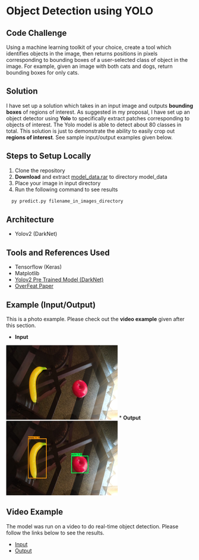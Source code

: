 # Object Detection using YOLO

## Code Challenge
Using a machine learning toolkit of your choice, create a tool which identifies objects in the image, then returns positions in pixels corresponding to bounding boxes of a user-selected class of object in the image. For example, given an image with both cats and dogs, return bounding boxes for only cats.

## Solution
I have set up a solution which takes in an input image and outputs <b>bounding boxes</b> of regions of interest. As suggested in my proposal, I have set up an object detector using <b>Yolo</b> to specifically extract patches corresponding to objects of interest. The Yolo model is able to detect about 80 classes in total. This solution is just to demonstrate the ability to easily crop out <b>regions of interest</b>. See sample input/output examples given below.

## Steps to Setup Locally
1. Clone the repository
2. <b>Download</b> and extract [model_data.rar](https://drive.google.com/open?id=1mgt3wuqd4i21AbbAIVfyY1Il2IbAF61H) to directory model_data
3. Place your image in input directory
4. Run the following command to see results
``` sh
  py predict.py filename_in_images_directory
```

## Architecture
* Yolov2 (DarkNet)

## Tools and References Used
* Tensorflow (Keras)
* Matplotlib
* [Yolov2 Pre Trained Model (DarkNet)](https://pjreddie.com/darknet/yolo/)
* [OverFeat Paper](https://arxiv.org/abs/1312.6229)

## Example (Input/Output)
This is a photo example. Please check out the <b>video example</b> given after this section.
* <b>Input</b><br>
<img height="200" width="300" src="https://github.com/monstahzxz/caMicroscope_demo/blob/master/examples/input.jpeg"/>
* <b>Output</b><br>
<img height="200" width="300" src="https://github.com/monstahzxz/caMicroscope_demo/blob/master/examples/output.jpeg"/>

## Video Example
The model was run on a video to do real-time object detection. Please follow the links below to see the results.
* [Input](https://drive.google.com/open?id=1JrLAiMroWTkXitvCLb26ZvKzgezGacTR)
* [Output](https://drive.google.com/open?id=1-TTYYSvtZYYmcLEg7oGb-8pBsN7BiPXE)
